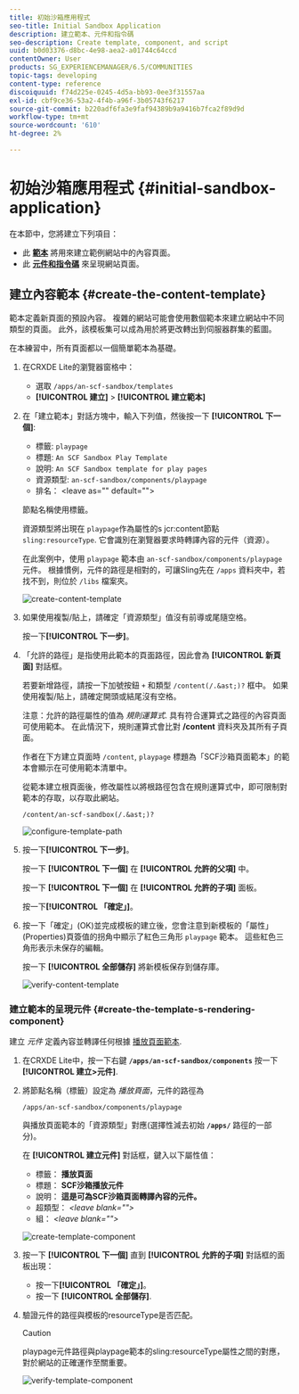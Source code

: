 ```yaml
---
title: 初始沙箱應用程式
seo-title: Initial Sandbox Application
description: 建立範本、元件和指令碼
seo-description: Create template, component, and script
uuid: b0d03376-d8bc-4e98-aea2-a01744c64ccd
contentOwner: User
products: SG_EXPERIENCEMANAGER/6.5/COMMUNITIES
topic-tags: developing
content-type: reference
discoiquuid: f74d225e-0245-4d5a-bb93-0ee3f31557aa
exl-id: cbf9ce36-53a2-4f4b-a96f-3b05743f6217
source-git-commit: b220adf6fa3e9faf94389b9a9416b7fca2f89d9d
workflow-type: tm+mt
source-wordcount: '610'
ht-degree: 2%

---
```


# 初始沙箱應用程式 {#initial-sandbox-application}

在本節中，您將建立下列項目：

* 此 **[範本](#createthepagetemplate)** 將用來建立範例網站中的內容頁面。
* 此 **[元件和指令碼](#create-the-template-s-rendering-component)** 來呈現網站頁面。

## 建立內容範本 {#create-the-content-template}

範本定義新頁面的預設內容。 複雜的網站可能會使用數個範本來建立網站中不同類型的頁面。 此外，該模板集可以成為用於將更改轉出到伺服器群集的藍圖。

在本練習中，所有頁面都以一個簡單範本為基礎。

1. 在CRXDE Lite的瀏覽器窗格中：

   * 選取 `/apps/an-scf-sandbox/templates`
   * **[!UICONTROL 建立]** > **[!UICONTROL 建立範本]**

1. 在「建立範本」對話方塊中，輸入下列值，然後按一下 **[!UICONTROL 下一個]**:

   * 標籤: `playpage`
   * 標題: `An SCF Sandbox Play Template`
   * 說明: `An SCF Sandbox template for play pages`
   * 資源類型: `an-scf-sandbox/components/playpage`
   * 排名： &lt;leave as=&quot;&quot; default=&quot;&quot;>

   節點名稱使用標籤。

   資源類型將出現在 `playpage`作為屬性的s jcr:content節點 `sling:resourceType`. 它會識別在瀏覽器要求時轉譯內容的元件（資源）。

   在此案例中，使用 `playpage` 範本由 `an-scf-sandbox/components/playpage` 元件。 根據慣例，元件的路徑是相對的，可讓Sling先在 `/apps` 資料夾中，若找不到，則位於 `/libs` 檔案夾。

   ![create-content-template](assets/create-content-template-1.png)

1. 如果使用複製/貼上，請確定「資源類型」值沒有前導或尾隨空格。

   按一下&#x200B;**[!UICONTROL 下一步]**。

1. 「允許的路徑」是指使用此範本的頁面路徑，因此會為 **[!UICONTROL 新頁面]** 對話框。

   若要新增路徑，請按一下加號按鈕 `+` 和類型 `/content(/.&ast;)?` 框中。 如果使用複製/貼上，請確定開頭或結尾沒有空格。

   注意：允許的路徑屬性的值為 *規則運算式*. 具有符合運算式之路徑的內容頁面可使用範本。 在此情況下，規則運算式會比對 **/content** 資料夾及其所有子頁面。

   作者在下方建立頁面時 `/content`, `playpage` 標題為「SCF沙箱頁面範本」的範本會顯示在可使用範本清單中。

   從範本建立根頁面後，修改屬性以將根路徑包含在規則運算式中，即可限制對範本的存取，以存取此網站。

   `/content/an-scf-sandbox(/.&ast;)?`

   ![configure-template-path](assets/configure-template-path.png)

1. 按一下&#x200B;**[!UICONTROL 下一步]**。

   按一下 **[!UICONTROL 下一個]** 在 **[!UICONTROL 允許的父項]** 中。

   按一下 **[!UICONTROL 下一個]** 在 **[!UICONTROL 允許的子項]** 面板。

   按一下&#x200B;**[!UICONTROL 「確定」]**。

1. 按一下「確定」(OK)並完成模板的建立後，您會注意到新模板的「屬性」(Properties)頁簽值的拐角中顯示了紅色三角形 `playpage` 範本。 這些紅色三角形表示未保存的編輯。

   按一下 **[!UICONTROL 全部儲存]** 將新模板保存到儲存庫。

   ![verify-content-template](assets/verify-content-template.png)

### 建立範本的呈現元件 {#create-the-template-s-rendering-component}

建立 *元件* 定義內容並轉譯任何根據 [播放頁面範本](#createthepagetemplate).

1. 在CRXDE Lite中，按一下右鍵 **`/apps/an-scf-sandbox/components`** 按一下 **[!UICONTROL 建立>元件]**.
1. 將節點名稱（標籤）設定為 *播放頁面*，元件的路徑為

   `/apps/an-scf-sandbox/components/playpage`

   與播放頁面範本的「資源類型」對應(選擇性減去初始 **`/apps/`** 路徑的一部分)。

   在 **[!UICONTROL 建立元件]** 對話框，鍵入以下屬性值：

   * 標籤： **播放頁面**
   * 標題： **SCF沙箱播放元件**
   * 說明： **這是可為SCF沙箱頁面轉譯內容的元件。**
   * 超類型： *&lt;leave blank=&quot;&quot;>*
   * 組： *&lt;leave blank=&quot;&quot;>*

   ![create-template-component](assets/create-template-component.png)

1. 按一下 **[!UICONTROL 下一個]** 直到 **[!UICONTROL 允許的子項]** 對話框的面板出現：

   * 按一下&#x200B;**[!UICONTROL 「確定」]**。
   * 按一下 **[!UICONTROL 全部儲存]**.

1. 驗證元件的路徑與模板的resourceType是否匹配。

   >[!CAUTION]
   >
   >playpage元件路徑與playpage範本的sling:resourceType屬性之間的對應，對於網站的正確運作至關重要。

   ![verify-template-component](assets/verify-template-component.png)
